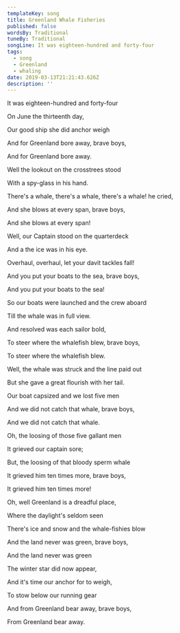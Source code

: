 ```yaml
---
templateKey: song
title: Greenland Whale Fisheries
published: false
wordsBy: Traditional
tuneBy: Traditional
songLine: It was eighteen-hundred and forty-four
tags:
  - song
  - Greenland
  - whaling
date: 2019-03-13T21:21:43.626Z
description: ''
---
```

It was eighteen-hundred and forty-four

On June the thirteenth day,

Our good ship she did anchor weigh

And for Greenland bore away, brave boys,

And for Greenland bore away.



Well the lookout on the crosstrees stood

With a spy-glass in his hand.

There's a whale, there's a whale, there's a whale! he cried,

And she blows at every span, brave boys,

And she blows at every span!



Well, our Captain stood on the quarterdeck

And a the ice was in his eye.

Overhaul, overhaul, let your davit tackles fall!

And you put your boats to the sea, brave boys,

And you put your boats to the sea!



So our boats were launched and the crew aboard

Till the whale was in full view.

And resolved was each sailor bold,

To steer where the whalefish blew, brave boys,

To steer where the whalefish blew.



Well, the whale was struck and the line paid out

But she gave a great flourish with her tail.

Our boat capsized and we lost five men

And we did not catch that whale, brave boys,

And we did not catch that whale.



Oh, the loosing of those five gallant men

It grieved our captain sore;

But, the loosing of that bloody sperm whale

It grieved him ten times more, brave boys,

It grieved him ten times more!



Oh, well Greenland is a dreadful place,

Where the daylight's seldom seen

There's ice and snow and the whale-fishies blow

And the land never was green, brave boys,

And the land never was green



The winter star did now appear,

And it's time our anchor for to weigh,

To stow below our running gear

And from Greenland bear away, brave boys,

From Greenland bear away.
